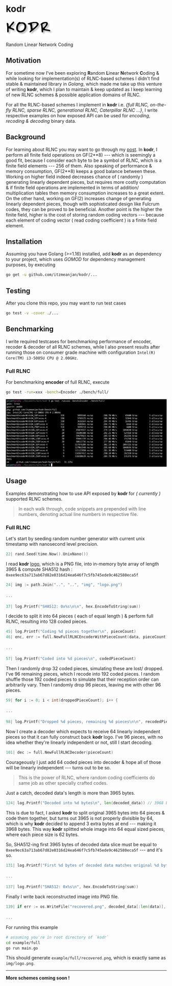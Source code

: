 # kodr

![kodr-logo](./img/logo.png)

Random Linear Network Coding

## Motivation

For sometime now I've been exploring **R**andom **L**inear **N**etwork **C**oding & while looking for implementation(s) of RLNC-based schemes I didn't find stable & maintained library in *Golang*, which made me take up this venture of writing **kodr**, which I plan to maintain & keep updated as I keep learning of new RLNC schemes & possible application domains of RLNC.

For all the RLNC-based schemes I implement in **kodr** i.e. _{full RLNC, on-the-fly RLNC, sparse RLNC, generational RLNC, Caterpillar RLNC ...}_, I write respective examples on how exposed API can be used for *encoding, recoding & decoding* binary data.

## Background

For learning about RLNC you may want to go through my [post](https://itzmeanjan.in/pages/rlnc-in-depth.html). In **kodr**, I perform all finite field operations on GF(2\*\*8) --- which is seemingly a good fit, because I consider each byte to be a symbol of RLNC, which is a finite field elements --- 256 of them. Also speaking of performance & memory consumption, GF(2\*\*8) keeps a good balance between these. Working on higher field indeed decreases chance of ( randomly ) generating linearly dependent pieces, but requires more costly computation & if finite field operations are implemented in terms of addition/ multiplication tables then memory consumption increases to a great extent. On the other hand, working on GF(2) increases change of generating linearly dependent pieces, though with sophisticated design like Fulcrum codes, they can be proved to be beneficial. Another point is the higher the finite field, higher is the cost of storing random coding vectors --- because each element of coding vector ( read coding coefficient ) is a finite field element.

## Installation

Assuming you have Golang (>=1.16) installed, add **kodr** as an dependency to your project, which uses *GOMOD* for dependency management purposes, by executing

```bash
go get -u github.com/itzmeanjan/kodr/...
```

## Testing

After you clone this repo, you may want to run test cases

```bash
go test -v -cover ./...
```

## Benchmarking

I write required testcases for benchmarking performance of encoder, recoder & decoder of all RLNC schemes, while I also present results after running those on consumer grade machine with configuration `Intel(R) Core(TM) i3-5005U CPU @ 2.00GHz`.

### Full RLNC

For benchmarking **encoder** of full RLNC, execute

```bash
go test -run=xxx -bench=Encoder ./bench/full/
```

![benchmark_full_encoder](./img/benchmark_full_encoder.png)

## Usage

Examples demonstrating how to use API exposed by **kodr** for _( currently )_ supported RLNC schemes.

> In each walk through, code snippets are prepended with line numbers, denoting actual line numbers in respective file.

### Full RLNC

Let's start by seeding random number generator with current unix timestamp with nanosecond level precision.

```go
22| rand.Seed(time.Now().UnixNano())
```

I read **kodr** [logo](#kodr), which is a PNG file, into in-memory byte array of length 3965 & compute SHA512 hash : `0xee9ec63a713ab67d82e0316d24ea646f7c5fb745ede9c462580eca5f`

```go
24| img := path.Join("..", "..", "img", "logo.png")

...

37| log.Printf("SHA512: 0x%s\n\n", hex.EncodeToString(sum))
```

I decide to split it into 64 pieces ( each of equal length ) & perform full RLNC, resulting into 128 coded pieces.

```go
45| log.Printf("Coding %d pieces together\n", pieceCount)
46| enc, err := full.NewFullRLNCEncoderWithPieceCount(data, pieceCount)

...

57| log.Printf("Coded into %d pieces\n", codedPieceCount)
```

Then I randomly drop 32 coded pieces, simulating these are lost/ dropped. I've 96 remaining pieces, which I recode into 192 coded pieces. I random shuffle those 192 coded pieces to simulate that their reception order can arbitrarily vary. Then I randomly drop 96 pieces, leaving me with other 96 pieces.

```go
59| for i := 0; i < int(droppedPieceCount); i++ {

...

98| log.Printf("Dropped %d pieces, remaining %d pieces\n\n", recodedPieceCount/2, len(recodedPieces))
```

Now I create a decoder which expects to receive 64 linearly independent pieces so that it can fully construct back **kodr** logo. I've 96 pieces, with no idea whether they're linearly independent or not, still I start decoding.

```go
101| dec := full.NewFullRLNCDecoder(pieceCount)
```

Courageously I just add 64 coded pieces into decoder & hope all of those will be linearly independent --- turns out to be so. 

> This is the power of RLNC, where random coding coefficients do same job as other specially crafted codes.

Just a catch, decoded data's length is more than 3965 bytes.

```go
124| log.Printf("Decoded into %d bytes\n", len(decoded_data)) // 3968 bytes
```

This is due to fact, I asked **kodr** to split original 3965 bytes into 64 pieces & code them together, but turns out 3965 is not properly divisible by 64, which is why **kodr** decided to append 3 extra bytes at end --- making it 3968 bytes. This way **kodr** splitted whole image into 64 equal sized pieces, where each piece size is 62 bytes.

So, SHA512-ing first 3965 bytes of decoded data slice must be equal to `0xee9ec63a713ab67d82e0316d24ea646f7c5fb745ede9c462580eca5f` --- and it's so.

```go
131| log.Printf("First %d bytes of decoded data matches original %d bytes\n", len(data), len(data))

...

137| log.Printf("SHA512: 0x%s\n", hex.EncodeToString(sum))
```

Finally I write back reconstructed image into PNG file.

```go
139| if err := os.WriteFile("recovered.png", decoded_data[:len(data)], 0o644); err != nil {

...
```

For running this example

```bash
# assuming you're in root directory of `kodr`
cd example/full
go run main.go
```

This should generate `example/full/recovered.png`, which is exactly same as `img/logo.png`.

---

**More schemes coming soon !**
